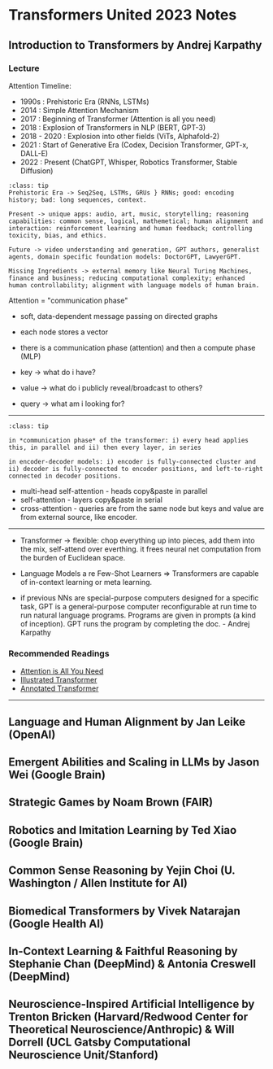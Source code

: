 # Transformers United 2023 Notes

## Introduction to Transformers by Andrej Karpathy

### Lecture
Attention Timeline: 

* 1990s : Prehistoric Era (RNNs, LSTMs) 
* 2014 : Simple Attention Mechanism
* 2017 : Beginning of Transformer (Attention is all you need)
* 2018 : Explosion of Transformers in NLP (BERT, GPT-3)
* 2018 - 2020 : Explosion into other fields (ViTs, Alphafold-2)
* 2021 : Start of Generative Era (Codex, Decision Transformer, GPT-x, DALL-E)
* 2022 : Present (ChatGPT, Whisper, Robotics Transformer, Stable Diffusion)

`````{admonition} Past, Present, and Future
:class: tip
Prehistoric Era -> Seq2Seq, LSTMs, GRUs } RNNs; good: encoding history; bad: long sequences, context.

Present -> unique apps: audio, art, music, storytelling; reasoning capabilities: common sense, logical, mathemetical; human alignment and interaction: reinforcement learning and human feedback; controlling toxicity, bias, and ethics.

Future -> video understanding and generation, GPT authors, generalist agents, domain specific foundation models: DoctorGPT, LawyerGPT.

Missing Ingredients -> external memory like Neural Turing Machines, finance and business; reducing computational complexity; enhanced human controllability; alignment with language models of human brain.
`````

Attention = "communication phase"
* soft, data-dependent message passing on directed graphs
* each node stores a vector
* there is a communication phase (attention) and then a compute phase (MLP)

* key -> what do i have?
* value -> what do i publicly reveal/broadcast to others?
* query -> what am i looking for?
---

`````{admonition} Past, Present, and Future
:class: tip

in *communication phase* of the transformer: i) every head applies this, in parallel and ii) then every layer, in series

in encoder-decoder models: i) encoder is fully-connected cluster and ii) decoder is fully-connected to encoder positions, and left-to-right connected in decoder positions.
`````

* multi-head self-attention - heads copy&paste in parallel
* self-attention - layers copy&paste in serial
* cross-attention - queries are from the same node but keys and value are from external source, like encoder.
---
* Transformer -> flexible: chop everything up into pieces, add them into the mix, self-attend over everthing. it frees neural net computation from the burden of Euclidean space.

* Language Models a re Few-Shot Learners => Transformers are capable of in-context learning or meta learning.
* if previous NNs are special-purpose computers designed for a specific task, GPT is a general-purpose computer reconfigurable at run time to run natural language programs. Programs are given in prompts (a kind of inception). GPT runs the program by completing the doc. - Andrej Karpathy

### Recommended Readings

* [Attention is All You Need](https://arxiv.org/abs/1706.03762)
* [Illustrated Transformer](https://jalammar.github.io/illustrated-transformer/)
* [Annotated Transformer](http://nlp.seas.harvard.edu/annotated-transformer/)
---
## Language and Human Alignment by Jan Leike (OpenAI)

## Emergent Abilities and Scaling in LLMs by Jason Wei (Google Brain)

## Strategic Games by Noam Brown (FAIR)

## Robotics and Imitation Learning by Ted Xiao (Google Brain)

## Common Sense Reasoning by Yejin Choi (U. Washington / Allen Institute for AI)

## Biomedical Transformers by Vivek Natarajan (Google Health AI)

## In-Context Learning & Faithful Reasoning by Stephanie Chan (DeepMind) & Antonia Creswell (DeepMind)

## Neuroscience-Inspired Artificial Intelligence by Trenton Bricken (Harvard/Redwood Center for Theoretical Neuroscience/Anthropic) & Will Dorrell (UCL Gatsby Computational Neuroscience Unit/Stanford)
